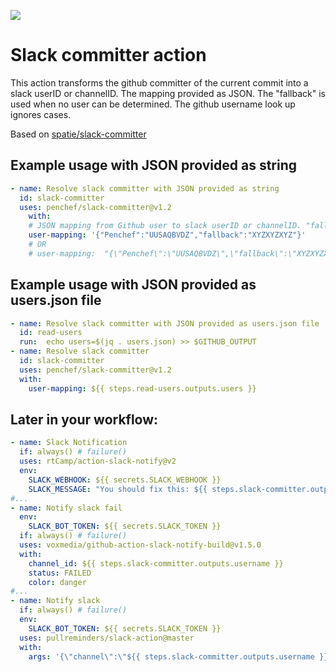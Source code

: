 
[<img src="https://github-ads.s3.eu-central-1.amazonaws.com/support-ukraine.svg?t=1" />](https://supportukrainenow.org)

# Slack committer action

This action transforms the github committer of the current commit into a slack userID or channelID. The mapping provided as JSON. The "fallback" is used when no user can be determined. The github username look up ignores cases.

Based on [spatie/slack-committer](https://github.com/spatie/slack-committer)

## Example usage with JSON provided as string

```yaml
- name: Resolve slack committer with JSON provided as string
  id: slack-committer
  uses: penchef/slack-committer@v1.2
    with:
    # JSON mapping from Github user to slack userID or channelID. "fallback" is used when no user was found.
    user-mapping: '{"Penchef":"UUSAQBVDZ","fallback":"XYZXYZXYZ"}'
    # OR
    # user-mapping:  "{\"Penchef\":\"UUSAQBVDZ\",\"fallback\":\"XYZXYZXYZ\"}"
```

## Example usage with JSON provided as users.json file

```yaml
- name: Resolve slack committer with JSON provided as users.json file
  id: read-users
  run:  echo users=$(jq . users.json) >> $GITHUB_OUTPUT
- name: Resolve slack committer
  id: slack-committer
  uses: penchef/slack-committer@v1.2
  with:
    user-mapping: ${{ steps.read-users.outputs.users }}
```

## Later in your workflow:

```yml
- name: Slack Notification
  if: always() # failure()
  uses: rtCamp/action-slack-notify@v2
  env:
    SLACK_WEBHOOK: ${{ secrets.SLACK_WEBHOOK }}
    SLACK_MESSAGE: "You should fix this: ${{ steps.slack-committer.outputs.username }}"
#...
- name: Notify slack fail
  env:
    SLACK_BOT_TOKEN: ${{ secrets.SLACK_TOKEN }}
  if: always() # failure()
  uses: voxmedia/github-action-slack-notify-build@v1.5.0
  with:
    channel_id: ${{ steps.slack-committer.outputs.username }}
    status: FAILED
    color: danger
#...
- name: Notify slack
  if: always() # failure()
  env:
    SLACK_BOT_TOKEN: ${{ secrets.SLACK_TOKEN }}
  uses: pullreminders/slack-action@master
  with:
    args: '{\"channel\":\"${{ steps.slack-committer.outputs.username }}"\",\"text\":\"Hello world\"}'
```

